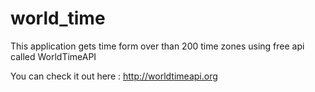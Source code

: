 # world_time

This application gets time form over than 200 time zones using free api called  WorldTimeAPI

You can check it out here  : http://worldtimeapi.org

